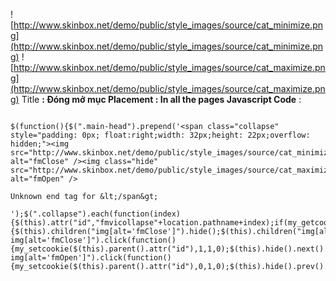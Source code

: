 ![http://www.skinbox.net/demo/public/style_images/source/cat_minimize.png](http://www.skinbox.net/demo/public/style_images/source/cat_minimize.png)
![http://www.skinbox.net/demo/public/style_images/source/cat_maximize.png](http://www.skinbox.net/demo/public/style_images/source/cat_maximize.png)
Title **: Đóng mở mục
Placement : In all the pages
Javascript Code** :

```

$(function(){$(".main-head").prepend('<span class="collapse" style="padding: 0px; float:right;width: 32px;height: 22px;overflow: hidden;"><img src="http://www.skinbox.net/demo/public/style_images/source/cat_minimize.png" alt="fmClose" /><img class="hide" src="http://www.skinbox.net/demo/public/style_images/source/cat_maximize.png" alt="fmOpen" />

Unknown end tag for &lt;/span&gt;

');$(".collapse").each(function(index){$(this).attr("id","fmvicollapse"+location.pathname+index);if(my_getcookie("fmvicollapse"+location.pathname+index)=="1"){$(this).children("img[alt='fmClose']").hide();$(this).children("img[alt='fmOpen']").show();$(this).parent().next().hide()}});$(".collapse img[alt='fmClose']").click(function(){my_setcookie($(this).parent().attr("id"),1,1,0);$(this).hide().next().show();$(this).parent().parent().next().hide()});$(".collapse img[alt='fmOpen']").click(function(){my_setcookie($(this).parent().attr("id"),0,1,0);$(this).hide().prev().show();$(this).parent().parent().next().show()})});

```